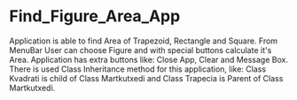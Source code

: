 # Find_Figure_Area_App

Application is able to find Area of Trapezoid, Rectangle and Square. 
From MenuBar User can choose Figure and with special buttons calculate it's Area. 
Application has extra buttons like: Close App, Clear and Message Box. 
There is used Class Inheritance method for this application, like: 
Class Kvadrati is child of Class Martkutxedi and Class Trapecia is Parent of Class Martkutxedi.
